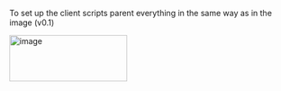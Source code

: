 To set up the client scripts parent everything in the same way as in the image (v0.1)

<img width="209" height="82" alt="image" src="https://github.com/user-attachments/assets/224a17c8-a493-4713-b355-ba9d605579d4" />
